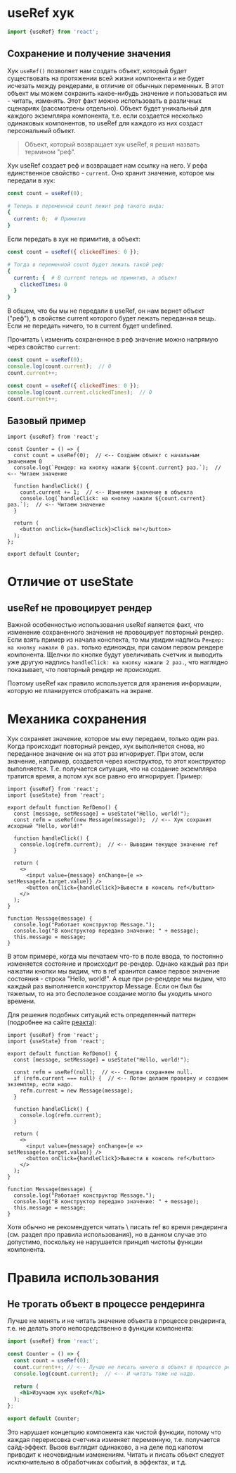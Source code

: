 # useRef хук

```javascript
import {useRef} from 'react';
```

## Сохранение и получение значения

Хук `useRef()` позволяет нам создать объект, который будет существовать на протяжении всей жизни компонента и не будет исчезать между рендерами, в отличие от обычных переменных. В этот объект мы можем сохранить какое-нибудь значение и пользоваться им - читать, изменять. Этот факт можно использовать в различных сценариях (рассмотрены отдельно). Объект будет уникальный для каждого экземпляра компонента, т.е. если создается несколько одинаковых компонентов, то useRef для каждого из них создаст персональный объект.

> Объект, который возвращает хук useRef, я решил назвать термином "реф".

Хук useRef создает реф и возвращает нам ссылку на него. У рефа единственное свойство  - `current`. Оно хранит значение, которое мы передали в хук:

```javascript
const count = useRef(0);
```

```yaml
# Теперь в переменной count лежит реф такого вида:
{
  current: 0;  # Примитив
}
```

Если передать в хук не примитив, а объект:

```javascript
const count = useRef({ clickedTimes: 0 });
```

```yaml
# Тогда в переменной count будет лежать такой реф:
{
  current: {  # В current теперь не примитив, а объект
    clickedTimes: 0
  }
}
```

В общем, что бы мы не передали в useRef, он нам вернет объект ("реф"), в свойстве current которого будет лежать переданная вещь. Если не передать ничего, то в current будет undefined.

Прочитать \ изменить сохраненное в реф значение можно напрямую через свойство `current`:

```javascript
const count = useRef(0);
console.log(count.current);  // 0
count.current++;
```

```javascript
const count = useRef({ clickedTimes: 0 });
console.log(count.current.clickedTimes);  // 0
count.current++;
```

## Базовый пример

```react
import {useRef} from 'react';

const Counter = () => {
  const count = useRef(0);  // <-- Создаем объект с начальным значением 0
  console.log(`Рендер: на кнопку нажали ${count.current} раз.`);  // <-- Читаем значение

  function handleClick() {
    count.current += 1;  // <-- Изменяем значение в объекта
    console.log(`handleClick: на кнопку нажали ${count.current} раз.`);  // <-- Читаем значение
  }

  return (
    <button onClick={handleClick}>Click me!</button>
  );
};

export default Counter;
```

# Отличие от useState

## useRef не провоцирует рендер

Важной особенностью использования useRef является факт, что изменение сохраненного значения не провоцирует повторный рендер. Если взять пример из начала конспекта, то мы увидим надпись `Рендер: на кнопку нажали 0 раз.` только единожды, при самом первом рендере компонента. Щелчки по кнопке будут увеличивать счетчик и выводить уже другую надпись `handleClick: на кнопку нажали 2 раз.`, что наглядно показывает, что повторный рендер не происходит.

Поэтому useRef как правило используется для хранения информации, которую не планируется отображать на экране.

# Механика сохранения

Хук сохраняет значение, которое мы ему передаем, только один раз. Когда происходит повторный рендер, хук выполняется снова, но переданное значение он на этот раз игнорирует. При этом, если значение, например, создается через конструктор, то этот конструктор выполняется. Т.е. получается ситуация, что на создание экземпляра тратится время, а потом хук все равно его игнорирует. Пример:

```react
import {useRef} from 'react';
import {useState} from 'react';

export default function RefDemo() {
  const [message, setMessage] = useState("Hello, world!");
  const refm = useRef(new Message(message));  // <-- Хук сохранит исходный "Hello, world!"
  
  function handleClick() {
    console.log(refm.current);  // <-- Выводим текущее значение ref
  }

  return (
    <>
      <input value={message} onChange={e => setMessage(e.target.value)} />
      <button onClick={handleClick}>Вывести в консоль ref</button>
    </>
  );
}

function Message(message) {
  console.log("Работает конструктор Message.");
  console.log("В конструктор передано значение: " + message);
  this.message = message;
}
```

В этом примере, когда мы печатаем что-то в поле ввода, то постоянно изменяется состояние и происходит ре-рендер. Однако каждый раз при нажатии кнопки мы видим, что в ref хранится самое первое значение состояния - строка "Hello, world!". А еще при ре-рендере мы видим, что каждый раз выполняется конструктор Message. Если он был бы тяжелым, то на это бесполезное создание могло бы уходить много времени.

Для решения подобных ситуаций есть определенный паттерн (подробнее на сайте [реакта](https://react.dev/reference/react/useRef#avoiding-recreating-the-ref-contents)):

```react
import {useRef} from 'react';
import {useState} from 'react';

export default function RefDemo() {
  const [message, setMessage] = useState("Hello, world!");

  const refm = useRef(null);  // <-- Сперва сохраняем null.
  if (refm.current === null) {  // <-- Потом делаем проверку и создаем экземпляр, если надо.
    refm.current = new Message(message);
  }
  
  function handleClick() {
    console.log(refm.current);
  }

  return (
    <>
      <input value={message} onChange={e => setMessage(e.target.value)} />
      <button onClick={handleClick}>Вывести в консоль ref</button>
    </>
  );
}

function Message(message) {
  console.log("Работает конструктор Message.");
  console.log("В конструктор передано значение: " + message);
  this.message = message;
}
```

Хотя обычно не рекомендуется читать \ писать ref во время рендеринга (см. раздел про правила использования), но в данном случае это допустимо, поскольку не нарушается принцип чистоты функции компонента.

# Правила использования

## Не трогать объект в процессе рендеринга

Лучше не менять и не читать значение объекта в процессе рендеринга, т.е. не делать этого непосредственно в функции компонента:

```jsx
import {useRef} from 'react';

const Counter = () => {
  const count = useRef(0);
  count.current++; // <-- Лучше не писать ничего в объект в процессе рендеринга.
  console.log(count.current);  // <-- И читать тоже не надо.

  return (
    <h1>Изучаем хук useRef</h1>
  );
};

export default Counter;
```

Это нарушает концепцию компонента как чистой функции, потому что каждая перерисовка счетчика изменяет переменную, т.е. получается сайд-эффект. Вызов выглядит одинаково, а на деле под капотом приводит к неочевидным изменениям. Читать и писать объект следует исключительно в обработчиках событий, в эффектах, и т.д.

